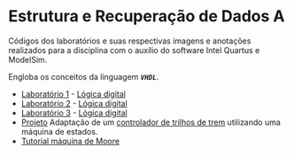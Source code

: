 # Estrutura e Recuperação de Dados A

Códigos dos laboratórios e suas respectivas imagens e anotações realizados para a disciplina com o auxílio do software Intel Quartus e ModelSim.

Engloba os conceitos da linguagem ***```VHDL```***.

* [Laboratório 1](/Circuitos%20lógicos/exp_1/) - [Lógica digital](/Circuitos%20lógicos/exp_1/Lab_CL-2020_exp1.pdf)
* [Laboratório 2](/Circuitos%20lógicos/exp_2/) - [Lógica digital](/Circuitos%20lógicos/exp_2/Lab_ED-2019_exp2_CL.pdf)
* [Laboratório 3](/Circuitos%20lógicos/exp_3/) - [Lógica digital](/Circuitos%20lógicos/exp_3/Lab_ED-2018_exp3_CL.pdf)
* [Projeto](/Circuitos%20lógicos/Projeto)
Adaptação de um [controlador de trilhos de trem](/Circuitos%20lógicos/Projeto/Lab_ED-2018_exp3_CL.pdf) utilizando uma máquina de estados.
* [Tutorial máquina de Moore](/Circuitos%20lógicos/Mpaquina%20de%20moore)